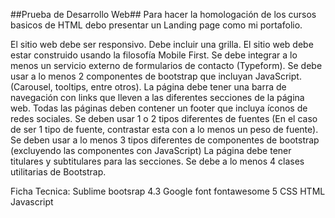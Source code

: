 ##Prueba de Desarrollo Web##
Para hacer la homologación de los cursos basicos de HTML debo presentar un Landing page como mi portafolio.


El sitio web debe ser responsivo.
Debe incluir una grilla.
El sitio web debe estar construido usando la filosofía Mobile First.
Se debe integrar a lo menos un servicio externo de formularios de contacto (Typeform). Se debe usar a lo menos 2 componentes de bootstrap que incluyan JavaScript. (Carousel, tooltips, entre otros).
La página debe tener una barra de navegación con links que lleven a las diferentes secciones de la página web.
Todas las páginas deben contener un footer que incluya íconos de redes sociales.
Se deben usar 1 o 2 tipos diferentes de fuentes (En el caso de ser 1 tipo de fuente, contrastar esta con a lo menos un peso de fuente).
Se deben usar a lo menos 3 tipos diferentes de componentes de bootstrap (excluyendo las componentes con JavaScript)
La página debe tener titulares y subtitulares para las secciones.
Se debe a lo menos 4 clases utilitarias de Bootstrap.



Ficha Tecnica:
Sublime
bootsrap 4.3
Google font
fontawesome 5
CSS
HTML
Javascript
